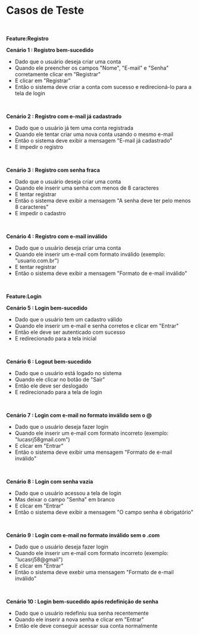 # Casos de Teste
<br/>

**Feature:Registro**
<br/>

**Cenário 1 : Registro bem-sucedido**
<br/>

 * Dado que o usuário deseja criar uma conta
 * Quando ele preencher os campos "Nome", "E-mail" e "Senha" corretamente clicar em "Registrar"
 * E clicar em "Registrar"
 * Então o sistema deve criar a conta com sucesso e redirecioná-lo para a tela de login
<br/>

**Cenário 2 :  Registro com e-mail já cadastrado**
<br/>

* Dado que o usuário já tem uma conta registrada
* Quando ele tentar criar uma nova conta usando o mesmo e-mail
* Então o sistema deve exibir a mensagem "E-mail já cadastrado"
* E impedir o registro
<br/>

**Cenário 3 : Registro com senha fraca**
<br/>

* Dado que o usuário deseja criar uma conta
* Quando ele inserir uma senha com menos de 8 caracteres
* E tentar registrar
* Então o sistema deve exibir a mensagem "A senha deve ter pelo menos 8 caracteres"
* E impedir o cadastro
<br/>

**Cenário 4 : Registro com e-mail inválido**
<br/>

* Dado que o usuário deseja criar uma conta
* Quando ele inserir um e-mail com formato inválido (exemplo: "usuario.com.br")
* E tentar registrar
* Então o sistema deve exibir a mensagem "Formato de e-mail inválido"
<br/>

**Feature:Login**
<br/>

**Cenário 5 : Login bem-sucedido**
<br/>

* Dado que o usuário tem um cadastro válido
* Quando ele inserir um e-mail e senha corretos e clicar em "Entrar"
* Então ele deve ser autenticado com sucesso 
* E redirecionado para a tela inicial
<br/>

**Cenário 6 :  Logout bem-sucedido**
<br/>

* Dado que o usuário está logado no sistema
* Quando ele clicar no botão de "Sair"
* Então ele deve ser deslogado
* E redirecionado para a tela de login
<br/>

**Cenário 7 : Login com e-mail no formato inválido sem o @**
<br/>

* Dado que o usuário deseja fazer login
* Quando ele inserir um e-mail com formato incorreto (exemplo: "lucasrj58gmail.com")
* E clicar em "Entrar"
* Então o sistema deve exibir uma mensagem "Formato de e-mail inválido"
<br/>

**Cenário 8 :  Login com senha vazia**
<br/>

* Dado que o usuário acessou a tela de login
* Mas deixar o campo "Senha" em branco
* E clicar em "Entrar"
* Então o sistema deve exibir a mensagem "O campo senha é obrigatório"
<br/>

**Cenário 9 : Login com e-mail no formato inválido sem o .com**
<br/>

* Dado que o usuário deseja fazer login
* Quando ele inserir um e-mail com formato incorreto (exemplo: "lucasrj58@gmail")
* E clicar em "Entrar"
* Então o sistema deve exebir uma mensagem "Formato de e-mail inválido"
<br/>

**Cenário 10 : Login bem-sucedido após redefinição de senha**
<br/>

* Dado que o usuário redefiniu sua senha recentemente
* Quando ele inserir a nova senha e clicar em "Entrar"
* Então ele deve conseguir acessar sua conta normalmente
  
